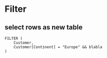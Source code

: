# Filter

## select rows as new table
```
FILTER (
    Customer,
    Customer[Continent] = "Europe" && blabla
)
```

